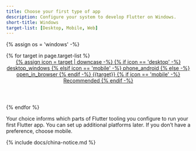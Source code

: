```yaml
---
title: Choose your first type of app
description: Configure your system to develop Flutter on Windows.
short-title: Windows
target-list: [Desktop, Mobile, Web]
---
```


{% assign os = 'windows' -%}

<div class="card-deck mb-8">
{% for target in page.target-list %}
  <a class="card" id="install-{{os | remove: ' ' | downcase}}" href="{{site.url}}/get-started/install/{{os | remove: ' ' | downcase}}/{{target | downcase}}">
    <div class="card-body">
      <header class="card-title text-center m-0">
        <span class="d-block h1">
          {% assign icon = target | downcase -%}
          {% if icon == 'desktop' -%}
            <span class="material-icons">desktop_windows</span>
          {% elsif icon == 'mobile' -%}
            <span class="material-icons">phone_android</span>
          {% else -%}
            <span class="material-icons">open_in_browser</span>
          {% endif -%}
        </span>
        <span class="text-muted text-nowrap">{{target}}</span>
        {% if icon == 'mobile' -%}
           <br>Recommended
        {% endif -%}
      </header>
    </div>
  </a>
{% endfor %}
</div>

Your choice informs which parts of Flutter tooling you configure
to run your first Flutter app.
You can set up additional platforms later.
If you don’t have a preference, choose mobile.

{% include docs/china-notice.md %}
